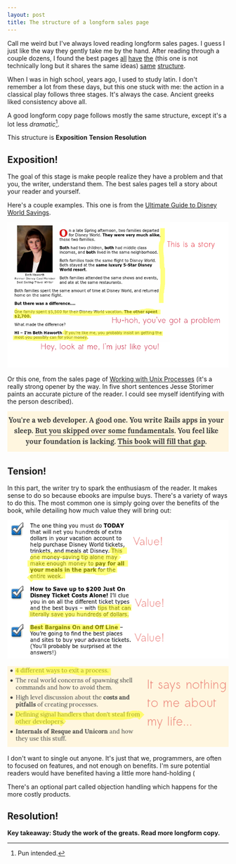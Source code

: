 ```yaml
---
layout: post
title: The structure of a longform sales page
---
```

Call me weird but I've always loved reading longform sales pages. I guess I just like the way they gently take me by the hand. After reading through a couple dozens, I found the best pages [all](http://www.dw-secrets.com/) [have](http://zerotolaunchsystem.com/about/) [the](http://www.jstorimer.com/products/working-with-unix-processes) (this one is not technically long but it shares the same ideas) [same]() [structure]().

When I was in high school, years ago, I used to study latin. I don't remember a lot from these days, but this one stuck with me: the action in a classical play follows three stages. It's always the case. Ancient greeks liked consistency above all. 

A good longform copy page follows mostly the same structure, except it's a lot less _dramatic_[^pun].

This structure is __Exposition__ __Tension__ __Resolution__

## Exposition!

The goal of this stage is make people realize they have a problem and that you, the writer, understand them.
The best sales pages tell a story about your reader and yourself.

Here's a couple examples. This one is from the [Ultimate Guide to Disney World Savings](http://dw-secrets.com).

![the story of haworth](/images/longform_copy/haworth_story.png)

Or this one, from the sales page of [Working with Unix Processes](http://www.jstorimer.com/products/working-with-unix-processes) (it's a really strong opener by the way. In five short sentences Jesse Storimer paints an accurate picture of the reader. I could see myself identifying with the person described).

![storimer story](/images/longform_copy/storimer_story.png)


## Tension!

In this part, the writer try to spark the enthusiasm of the reader. It makes sense to do so because ebooks are impulse buys.
There's a variety of ways to do this. The most common one is simply going over the benefits of the book, while detailing how much value they will bring out:

![haworth benefits](/images/longform_copy/haworth_benefits.png)


![storimer benefits](/images/longform_copy/storimer_benefits.png)

I don't want to single out anyone. It's just that we, programmers, are often to focused on features, and not enough on benefits.
I'm sure potential readers would have benefited having a little more hand-holding (

There's an optional part called objection handling which happens for the more costly products.

## Resolution!


**Key takeaway: Study the work of the greats. Read more longform copy.**

[^pun]: Pun intended.
[^cta_buttons]: If it's best to put a CTA button at the bottom, why do some page put them at the top? Simply because some buyers are returning visitors.
